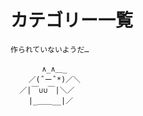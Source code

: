 # カテゴリー一覧

    作られていないようだ…

           ∧_∧＿_　　 
        ／(ˆーˆ*)／＼
      ／|￣∪∪￣|＼／
        |_＿＿__|／
    
    
